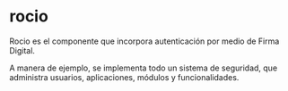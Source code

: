 rocio
=====
Rocio es el componente que incorpora autenticación por medio de Firma Digital.

A manera de ejemplo, se implementa todo un sistema de seguridad, que administra usuarios,
aplicaciones, módulos y funcionalidades.  